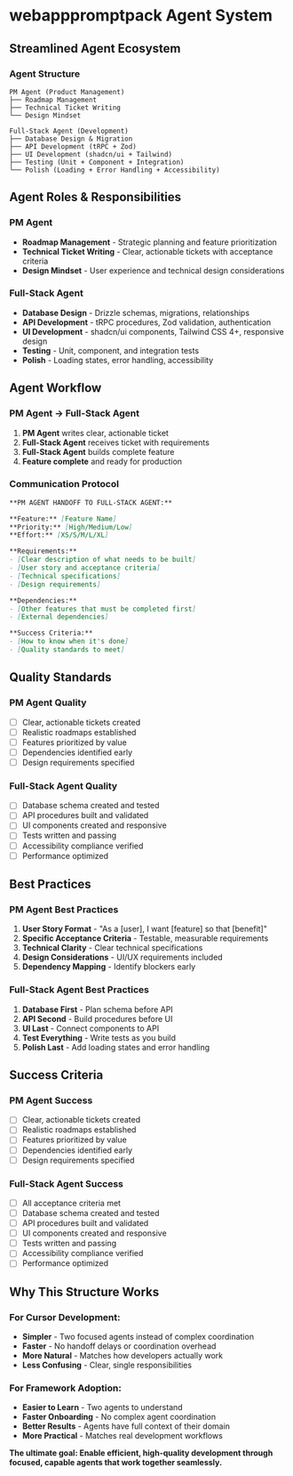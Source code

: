 # webapppromptpack Agent System

## Streamlined Agent Ecosystem

### **Agent Structure**
```
PM Agent (Product Management)
├── Roadmap Management
├── Technical Ticket Writing
└── Design Mindset

Full-Stack Agent (Development)
├── Database Design & Migration
├── API Development (tRPC + Zod)
├── UI Development (shadcn/ui + Tailwind)
├── Testing (Unit + Component + Integration)
└── Polish (Loading + Error Handling + Accessibility)
```

## Agent Roles & Responsibilities

### **PM Agent**
- **Roadmap Management** - Strategic planning and feature prioritization
- **Technical Ticket Writing** - Clear, actionable tickets with acceptance criteria
- **Design Mindset** - User experience and technical design considerations

### **Full-Stack Agent**
- **Database Design** - Drizzle schemas, migrations, relationships
- **API Development** - tRPC procedures, Zod validation, authentication
- **UI Development** - shadcn/ui components, Tailwind CSS 4+, responsive design
- **Testing** - Unit, component, and integration tests
- **Polish** - Loading states, error handling, accessibility

## Agent Workflow

### **PM Agent → Full-Stack Agent**
1. **PM Agent** writes clear, actionable ticket
2. **Full-Stack Agent** receives ticket with requirements
3. **Full-Stack Agent** builds complete feature
4. **Feature complete** and ready for production

### **Communication Protocol**
```markdown
**PM AGENT HANDOFF TO FULL-STACK AGENT:**

**Feature:** [Feature Name]
**Priority:** [High/Medium/Low]
**Effort:** [XS/S/M/L/XL]

**Requirements:**
- [Clear description of what needs to be built]
- [User story and acceptance criteria]
- [Technical specifications]
- [Design requirements]

**Dependencies:**
- [Other features that must be completed first]
- [External dependencies]

**Success Criteria:**
- [How to know when it's done]
- [Quality standards to meet]
```

## Quality Standards

### **PM Agent Quality**
- [ ] Clear, actionable tickets created
- [ ] Realistic roadmaps established
- [ ] Features prioritized by value
- [ ] Dependencies identified early
- [ ] Design requirements specified

### **Full-Stack Agent Quality**
- [ ] Database schema created and tested
- [ ] API procedures built and validated
- [ ] UI components created and responsive
- [ ] Tests written and passing
- [ ] Accessibility compliance verified
- [ ] Performance optimized

## Best Practices

### **PM Agent Best Practices**
1. **User Story Format** - "As a [user], I want [feature] so that [benefit]"
2. **Specific Acceptance Criteria** - Testable, measurable requirements
3. **Technical Clarity** - Clear technical specifications
4. **Design Considerations** - UI/UX requirements included
5. **Dependency Mapping** - Identify blockers early

### **Full-Stack Agent Best Practices**
1. **Database First** - Plan schema before API
2. **API Second** - Build procedures before UI
3. **UI Last** - Connect components to API
4. **Test Everything** - Write tests as you build
5. **Polish Last** - Add loading states and error handling

## Success Criteria

### **PM Agent Success**
- [ ] Clear, actionable tickets created
- [ ] Realistic roadmaps established
- [ ] Features prioritized by value
- [ ] Dependencies identified early
- [ ] Design requirements specified

### **Full-Stack Agent Success**
- [ ] All acceptance criteria met
- [ ] Database schema created and tested
- [ ] API procedures built and validated
- [ ] UI components created and responsive
- [ ] Tests written and passing
- [ ] Accessibility compliance verified
- [ ] Performance optimized

## Why This Structure Works

### **For Cursor Development:**
- **Simpler** - Two focused agents instead of complex coordination
- **Faster** - No handoff delays or coordination overhead
- **More Natural** - Matches how developers actually work
- **Less Confusing** - Clear, single responsibilities

### **For Framework Adoption:**
- **Easier to Learn** - Two agents to understand
- **Faster Onboarding** - No complex agent coordination
- **Better Results** - Agents have full context of their domain
- **More Practical** - Matches real development workflows

**The ultimate goal: Enable efficient, high-quality development through focused, capable agents that work together seamlessly.**